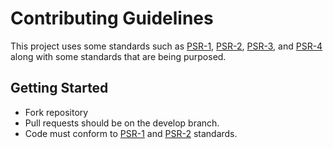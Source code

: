 Contributing Guidelines
=======================

This project uses some standards such as [PSR-1], [PSR-2], [PSR-3], and [PSR-4]
along with some standards that are being purposed.

## Getting Started

* Fork repository
* Pull requests should be on the develop branch.
* Code must conform to [PSR-1] and [PSR-2] standards.

[PSR-1]: http://www.php-fig.org/psr/psr-1/
[PSR-2]: http://www.php-fig.org/psr/psr-2/
[PSR-3]: http://www.php-fig.org/psr/psr-3/
[PSR-4]: http://www.php-fig.org/psr/psr-4/
